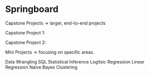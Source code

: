 # Springboard


Capstone Projects -> larger, end-to-end projects

Capstone Project 1: 

Capstone Project 2: 


Mini Projects -> focusing on specific areas.

Data Wrangling
SQL
Statistical Inference
Logitsic Regression
Linear Regression
Naive Bayes
Clustering
